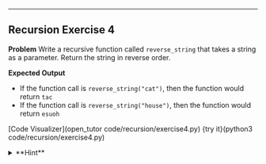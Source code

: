----------

## Recursion Exercise 4

**Problem**
Write a recursive function called `reverse_string` that takes a string as a parameter. Return the string in reverse order.

**Expected Output**
* If the function call is `reverse_string("cat")`, then the function would return `tac`
* If the function call is `reverse_string("house")`, then the function would return `esuoh`

[Code Visualizer](open_tutor code/recursion/exercise4.py)
{try it}(python3 code/recursion/exercise4.py)

<details><summary>**Hint**</summary>The recursive pattern is to take the last character from the string and pass the string (minus the last character) to the function.</details>